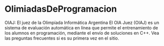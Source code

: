 # OlimiadasDeProgramacion
OIAJ: El juez de la Olimpíada Informática Argentina El OIA Juez (OIAJ) es un sistema de evaluación automática en línea que permite el entrenamiento de los alumnos en programación, mediante el envío de soluciones en C++. Vea las preguntas frecuentes si es su primera vez en el sitio.
